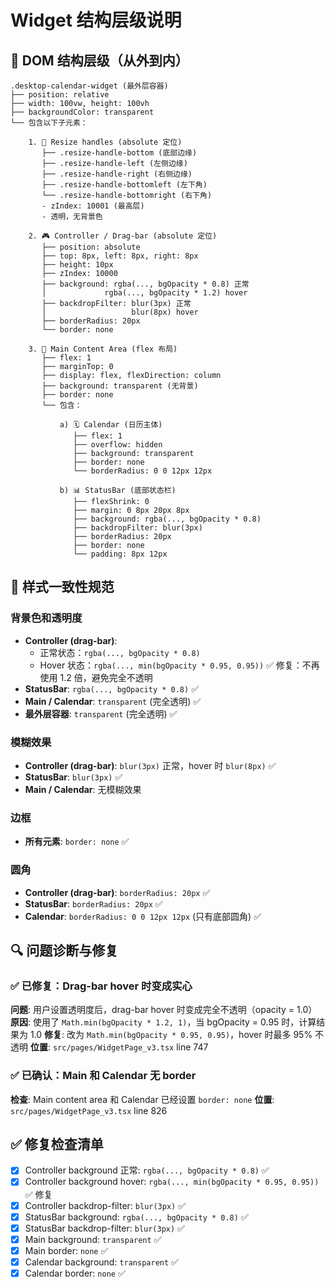 # Widget 结构层级说明

## 📐 DOM 结构层级（从外到内）

```
.desktop-calendar-widget (最外层容器)
├── position: relative
├── width: 100vw, height: 100vh
├── backgroundColor: transparent
└── 包含以下子元素：
    
    1. 🎯 Resize handles (absolute 定位)
       ├── .resize-handle-bottom (底部边缘)
       ├── .resize-handle-left (左侧边缘)
       ├── .resize-handle-right (右侧边缘)
       ├── .resize-handle-bottomleft (左下角)
       └── .resize-handle-bottomright (右下角)
       - zIndex: 10001 (最高层)
       - 透明，无背景色
    
    2. 🎮 Controller / Drag-bar (absolute 定位)
       ├── position: absolute
       ├── top: 8px, left: 8px, right: 8px
       ├── height: 10px
       ├── zIndex: 10000
       ├── background: rgba(..., bgOpacity * 0.8) 正常
       │             rgba(..., bgOpacity * 1.2) hover
       ├── backdropFilter: blur(3px) 正常
       │                   blur(8px) hover
       ├── borderRadius: 20px
       └── border: none
    
    3. 📅 Main Content Area (flex 布局)
       ├── flex: 1
       ├── marginTop: 0
       ├── display: flex, flexDirection: column
       ├── background: transparent (无背景)
       ├── border: none
       └── 包含：
           
           a) 🗓️ Calendar (日历主体)
              ├── flex: 1
              ├── overflow: hidden
              ├── background: transparent
              ├── border: none
              └── borderRadius: 0 0 12px 12px
           
           b) 📊 StatusBar (底部状态栏)
              ├── flexShrink: 0
              ├── margin: 0 8px 20px 8px
              ├── background: rgba(..., bgOpacity * 0.8)
              ├── backdropFilter: blur(3px)
              ├── borderRadius: 20px
              ├── border: none
              └── padding: 8px 12px
```

## 🎨 样式一致性规范

### 背景色和透明度
- **Controller (drag-bar)**: 
  - 正常状态：`rgba(..., bgOpacity * 0.8)` 
  - Hover 状态：`rgba(..., min(bgOpacity * 0.95, 0.95))` ✅ 修复：不再使用 1.2 倍，避免完全不透明
- **StatusBar**: `rgba(..., bgOpacity * 0.8)` ✅
- **Main / Calendar**: `transparent` (完全透明) ✅
- **最外层容器**: `transparent` (完全透明) ✅

### 模糊效果
- **Controller (drag-bar)**: `blur(3px)` 正常，hover 时 `blur(8px)` ✅
- **StatusBar**: `blur(3px)` ✅
- **Main / Calendar**: 无模糊效果

### 边框
- **所有元素**: `border: none` ✅

### 圆角
- **Controller (drag-bar)**: `borderRadius: 20px` ✅
- **StatusBar**: `borderRadius: 20px` ✅
- **Calendar**: `borderRadius: 0 0 12px 12px` (只有底部圆角) ✅

## 🔍 问题诊断与修复

### ✅ 已修复：Drag-bar hover 时变成实心
**问题**: 用户设置透明度后，drag-bar hover 时变成完全不透明（opacity = 1.0）
**原因**: 使用了 `Math.min(bgOpacity * 1.2, 1)`，当 bgOpacity = 0.95 时，计算结果为 1.0
**修复**: 改为 `Math.min(bgOpacity * 0.95, 0.95)`，hover 时最多 95% 不透明
**位置**: `src/pages/WidgetPage_v3.tsx` line 747

### ✅ 已确认：Main 和 Calendar 无 border
**检查**: Main content area 和 Calendar 已经设置 `border: none`
**位置**: `src/pages/WidgetPage_v3.tsx` line 826

## ✅ 修复检查清单

- [x] Controller background 正常: `rgba(..., bgOpacity * 0.8)` ✅
- [x] Controller background hover: `rgba(..., min(bgOpacity * 0.95, 0.95))` ✅ 修复
- [x] Controller backdrop-filter: `blur(3px)` ✅
- [x] StatusBar background: `rgba(..., bgOpacity * 0.8)` ✅
- [x] StatusBar backdrop-filter: `blur(3px)` ✅
- [x] Main background: `transparent` ✅
- [x] Main border: `none` ✅
- [x] Calendar background: `transparent` ✅
- [x] Calendar border: `none` ✅
